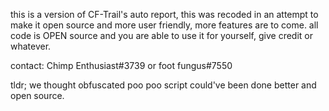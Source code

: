 this is a version of CF-Trail's auto report, this was recoded in an attempt to make it open source and more user friendly, more features are to come.
all code is OPEN source and you are able to use it for yourself, give credit or whatever.

contact: Chimp Enthusiast#3739 or foot fungus#7550

tldr; we thought obfuscated poo poo script could've been done better and open source.
